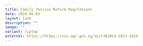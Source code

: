 ```yaml
---
title: Family Justice Reform Regulations
date: 2024-06-03
layout: link
description: ""
image: ""
variant: tiptap
external: https://https://sso.agc.gov.sg/SL/FJA2014-S813-2014
---
```

